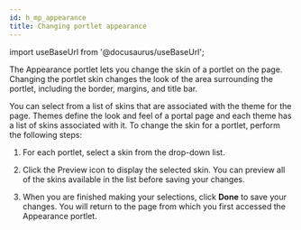 ```yaml
---
id: h_mp_appearance
title: Changing portlet appearance
---
```

import useBaseUrl from '@docusaurus/useBaseUrl';



The Appearance portlet lets you change the skin of a portlet on the page. Changing the portlet skin changes the look of the area surrounding the portlet, including the border, margins, and title bar.

You can select from a list of skins that are associated with the theme for the page. Themes define the look and feel of a portal page and each theme has a list of skins associated with it. To change the skin for a portlet, perform the following steps:

1.  For each portlet, select a skin from the drop-down list.

2.  Click the Preview icon to display the selected skin. You can preview all of the skins available in the list before saving your changes.

3.  When you are finished making your selections, click **Done** to save your changes. You will return to the page from which you first accessed the Appearance portlet.


